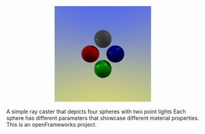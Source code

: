 <p align="center">
  <img src="./img/img1.png" alt="Program Output" width="50%">
</p>

A simple ray caster that depicts four spheres with two point lights
Each sphere has different parameters that showcase different material properties.  
This is an openFrameworks project.
